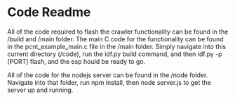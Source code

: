# Code Readme

All of the code required to flash the crawler functionality can be found in the /build and /main folder. The main C code for the functionality can be found in the pcnt_example_main.c file in the /main folder.
Simply navigate into this current directory (/code), run the idf.py build command, and then idf.py -p [PORT] flash, and the esp hould be ready to go. 

All of the code for the nodejs server can be found in the /node folder. Navigate into that folder, run npm install, then node server.js to get the server up and running. 
